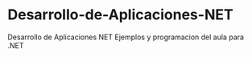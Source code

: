 # Desarrollo-de-Aplicaciones-NET
Desarrollo de Aplicaciones NET
Ejemplos y programacion del aula para .NET
